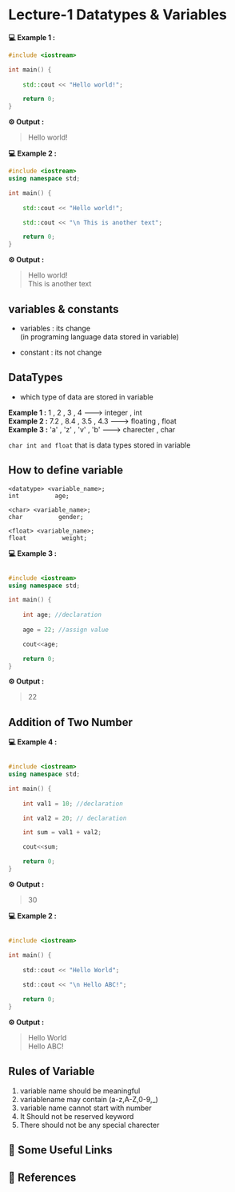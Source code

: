 
# Lecture-1 Datatypes & Variables


**💻 Example 1 :**
```cpp
#include <iostream>

int main() {
  
    std::cout << "Hello world!";

    return 0;
}
```
**⚙️ Output :**
>Hello world!

**💻 Example 2 :**
```cpp
#include <iostream>
using namespace std;

int main() {
  
    std::cout << "Hello world!";

    std::cout << "\n This is another text";

    return 0;
}
```
**⚙️ Output :**
>Hello world!<br>
>This is another text

## variables & constants
* variables : its change<br> (in programing language data stored in variable)<br>

* constant : its not change

## DataTypes 
 * which type of data are stored in variable

 **Example 1 :** 1 , 2 , 3 , 4 ---> integer , int <br>
  **Example 2 :** 7.2 , 8.4 , 3.5 , 4.3 ---> floating , float  <br>
**Example 3 :** 'a' , 'z' , 'v' , 'b' ---> charecter  , char  <br>

`char int and float` that is data types stored in variable

## How to define variable 
```
<datatype> <variable_name>;
int          age;
```
```
<char> <variable_name>;
char          gender;
```
```
<float> <variable_name>;
float          weight;
```
**💻 Example 3 :**
```cpp

#include <iostream>
using namespace std;

int main() {
    
    int age; //declaration
    
    age = 22; //assign value

    cout<<age; 

    return 0;
}
```
**⚙️ Output :**
>22

## Addition of  Two Number 

**💻 Example 4 :**
```cpp

#include <iostream>
using namespace std;

int main() {
    
    int val1 = 10; //declaration

    int val2 = 20; // declaration

    int sum = val1 + val2; 

    cout<<sum; 

    return 0;
}
```
**⚙️ Output :**
>30


**💻 Example 2 :**
```c

#include <iostream>

int main() {
    
    std::cout << "Hello World";
    
    std::cout << "\n Hello ABC!";

    return 0;
}
```
**⚙️ Output :**
>Hello World<br>
Hello ABC!

## Rules of Variable

1. variable name should be  meaningful
2. variablename may contain (a-z,A-Z,0-9,_)
3. variable name cannot start with number
4. It Should not be reserved keyword
5. There should not be any special charecter

## 🔗 Some Useful Links

## 📖 References
